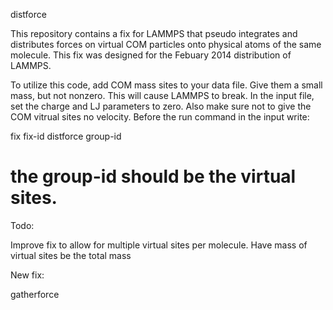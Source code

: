 distforce

This repository contains a fix for LAMMPS that pseudo integrates and distributes forces on virtual COM particles onto physical atoms of the same molecule. 
This fix was designed for the Febuary 2014 distribution of LAMMPS. 

To utilize this code, add COM mass sites to your data file. Give them a small mass, but not nonzero. This will cause LAMMPS to break.
In the input file, set the charge and LJ parameters to zero. Also make sure not to give the COM vitrual sites no velocity.
Before the run command in the input write:

fix fix-id distforce group-id

the group-id should be the virtual sites.
=========

Todo:

Improve fix to allow for multiple virtual sites per molecule. 
Have mass of virtual sites be the total mass

New fix:

gatherforce
